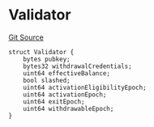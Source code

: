 # Validator
[Git Source](https://github.com/lidofinance/community-staking-module/blob/86cbb28dad521bfac5576c8a7b405bc33b32f44d/src/lib/Types.sol)


```solidity
struct Validator {
    bytes pubkey;
    bytes32 withdrawalCredentials;
    uint64 effectiveBalance;
    bool slashed;
    uint64 activationEligibilityEpoch;
    uint64 activationEpoch;
    uint64 exitEpoch;
    uint64 withdrawableEpoch;
}
```

